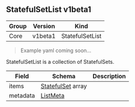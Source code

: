 ## StatefulSetList v1beta1

Group        | Version     | Kind
------------ | ---------- | -----------
Core | v1beta1 | StatefulSetList

> Example yaml coming soon...



StatefulSetList is a collection of StatefulSets.



Field        | Schema     | Description
------------ | ---------- | -----------
items | [StatefulSet](#statefulset-v1beta1) array | 
metadata | [ListMeta](#listmeta-unversioned) | 

